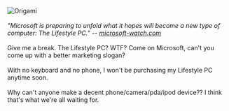 <img align="middle" alt="Origami" src="http://jipsta.files.wordpress.com/2006/03/origami.jpg" /><br />
<br />
<i>"Microsoft is preparing to unfold what it hopes will become a new type of computer: The Lifestyle PC."  -- <a href="http://www.microsoft-watch.com/article2/0,2180,1933439,00.asp">microsoft-watch.com</a></i><br />
<br />
Give me a break.   The Lifestyle PC?  WTF?  Come on Microsoft, can't you come up with a better marketing slogan?<br />
<br />
With no keyboard and no phone, I won't be purchasing my Lifestyle PC anytime soon.<br />
<br />
Why can't anyone make a decent phone/camera/pda/ipod device??  I think that's what we're all waiting for.<br />